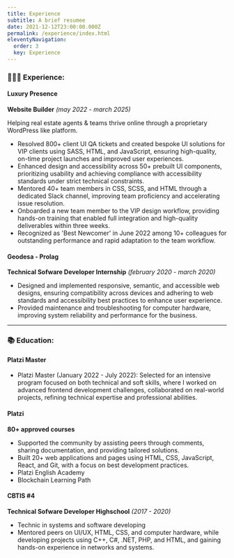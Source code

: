 ```yaml
---
title: Experience
subtitle: A brief resumee
date: 2021-12-12T23:00:00.000Z
permalink: /experience/index.html
eleventyNavigation:
  order: 3
  key: Experience
---
```

### 👨🏽‍💻  Experience:


#### Luxury Presence

**Website Builder** *(may 2022 - march 2025)*

Helping real estate agents & teams thrive online through a proprietary WordPress like platform.
* Resolved 800+ client UI QA tickets and created bespoke UI solutions for VIP clients using SASS, HTML, and JavaScript, ensuring high-quality, on-time project launches and improved user experiences.
* Enhanced design and accessibility across 50+ prebuilt UI components, prioritizing usability and achieving compliance with accessibility standards under strict technical constraints.
* Mentored 40+ team members in CSS, SCSS, and HTML through a dedicated Slack channel, improving team proficiency and accelerating issue resolution.
* Onboarded a new team member to the VIP design workflow, providing hands-on training that enabled full integration and high-quality deliverables within three weeks.
* Recognized as 'Best Newcomer' in June 2022 among 10+ colleagues for outstanding performance and rapid adaptation to the team workflow.

#### Geodesa - Prolag

**Technical Sofware Developer Internship** *(february 2020 - march 2020)*

* Designed and implemented responsive, semantic, and accessible web designs, ensuring compatibility across devices and adhering to web standards and accessibility best practices to enhance user experience.
* Provided maintenance and troubleshooting for computer hardware, improving system reliability and performance for the business.

- - -

### 📚 Education:

#### Platzi Master

* Platzi Master (January 2022 - July 2022): Selected for an intensive program focused on both technical and soft skills, where I worked on advanced frontend development challenges, collaborated on real-world projects, refining technical expertise and professional abilities.

#### Platzi

**80+ approved courses**
* Supported the community by assisting peers through comments, sharing documentation, and providing tailored solutions.
* Built 20+ web applications and pages using HTML, CSS, JavaScript, React, and Git, with a focus on best development practices.
* Platzi English Academy
* Blockchain Learning Path

#### CBTIS #4

**Technical Sofware Developer Highschool** *(2017 - 2020)*

* Technic in systems and software developing
* Mentored peers on UI/UX, HTML, CSS, and computer hardware, while developing projects using C++, C#, .NET, PHP, and HTML, and gaining hands-on experience in networks and systems.
